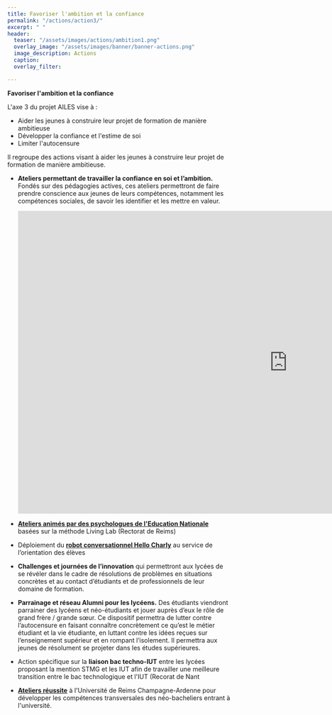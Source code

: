 ```yaml
---
title: Favoriser l'ambition et la confiance
permalink: "/actions/action3/"
excerpt: " "
header:
  teaser: "/assets/images/actions/ambition1.png"
  overlay_image: "/assets/images/banner/banner-actions.png"
  image_description: Actions
  caption: 
  overlay_filter: 

---
```

**Favoriser l'ambition et la confiance**

L'axe 3 du projet AILES vise à :

* Aider les jeunes à construire leur projet de formation de manière ambitieuse
* Développer la confiance et l'estime de soi
* Limiter l'autocensure

Il regroupe des actions visant à aider les jeunes à construire leur projet de formation de manière ambitieuse.

* **Ateliers permettant de travailler la confiance en soi et l’ambition.** Fondés sur des pédagogies actives, ces ateliers permettront de faire prendre conscience aux jeunes de leurs compétences, notamment les compétences sociales, de savoir les identifier et les mettre en valeur.

  <iframe width="1214" height="683" src="https://www.youtube.com/embed/NMgf1st2qmE" title="YouTube video player" frameborder="0" allow="accelerometer; autoplay; clipboard-write; encrypted-media; gyroscope; picture-in-picture" allowfullscreen></iframe>
* [**Ateliers animés par des psychologues de l'Education Nationale**](https://www.projetailes.com/posts/2021/des-ateliers-avec-les-psychologues-de-l-education-nationale/) basées sur la méthode Living Lab (Rectorat de Reims) 
* Déploiement du [**robot conversationnel Hello Charly**](https://www.projetailes.com/posts/2022/le-robot-conversationnel-hello-charly-au-service-de-l-orientation-des-eleves/) au service de l’orientation des élèves
* **Challenges et journées de l’innovation** qui permettront aux lycées de se révéler dans le cadre de résolutions de problèmes en situations concrètes et au contact d’étudiants et de professionnels de leur domaine de formation.
* **Parrainage et réseau Alumni pour les lycéens.** Des étudiants viendront parrainer des lycéens et néo-étudiants et jouer auprès d’eux le rôle de grand frère / grande sœur. Ce dispositif permettra de lutter contre l’autocensure en faisant connaître concrètement ce qu’est le métier étudiant et la vie étudiante, en luttant contre les idées reçues sur l’enseignement supérieur et en rompant l’isolement. Il permettra aux jeunes de résolument se projeter dans les études supérieures.
* Action spécifique sur la **liaison bac techno-IUT** entre les lycées proposant la mention STMG et les IUT afin de travailler une meilleure transition entre le bac technologique et l'IUT (Recorat de Nant
* [**Ateliers réussite**](https://www.projetailes.com/posts/2022/des-ateliers-reussite-proposes-aux-l1-et-but-1-a-l-urca/) à l'Université de Reims Champagne-Ardenne pour développer les compétences transversales des néo-bacheliers entrant à l'université.